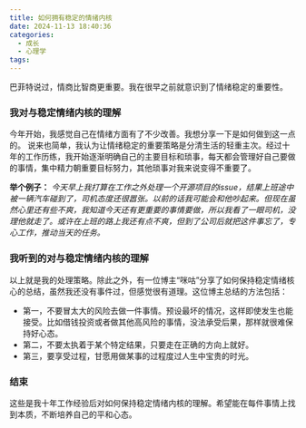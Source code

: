 ```yaml
---
title: 如何拥有稳定的情绪内核
date: 2024-11-13 18:40:36
categories:
  - 成长
  - 心理学
tags:
---
```

巴菲特说过，情商比智商更重要。我在很早之前就意识到了情绪稳定的重要性。
### 我对与稳定情绪内核的理解
今年开始，我感觉自己在情绪方面有了不少改善。我想分享一下是如何做到这一点的。
说来也简单，我认为让情绪稳定的重要策略是分清生活的轻重主次。经过十年的工作历练，我开始逐渐明确自己的主要目标和琐事，每天都会管理好自己要做的事情，集中精力朝重要目标努力，其他琐事对我来说变得不重要了。

**举个例子：**
*今天早上我打算在工作之外处理一个开源项目的issue，结果上班途中被一辆汽车碰到了，司机态度还很嚣张。以前的话我可能会和他吵起来。但现在虽然心里还有些不爽，我知道今天还有更重要的事情要做，所以我看了一眼司机，没理他就走了。或许在上班的路上我还有点不爽，但到了公司后就把这件事忘了，专心工作，推动当天的任务。*

### 我听到的对与稳定情绪内核的理解
以上就是我的处理策略。除此之外，有一位博主“咪咕”分享了如何保持稳定情绪核心的总结，虽然我还没有事件过，但感觉很有道理。这位博主总结的方法包括：
- 第一，不要冒太大的风险去做一件事情。预设最坏的情况，这样即使发生也能接受。比如借钱投资或者做其他高风险的事情，没法承受后果，那样就很难保持好心态。
- 第二，不要太执着于某个特定结果，只要走在正确的方向上就好。
- 第三，要享受过程，甘愿用做某事的过程度过人生中宝贵的时光。
### 结束
这些是我十年工作经验后对如何保持稳定情绪内核的理解。希望能在每件事情上找到本质，不断培养自己的平和心态。